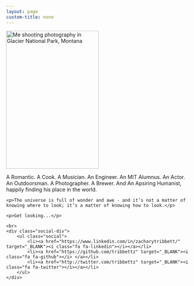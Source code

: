 ```yaml
---
layout: page
custom-title: none
---
```


<img src="{{ site.url }}{{ site.page_img_path }}/me_about.png" class="img-circle rounded mx-auto d-block border" height="375" width="251" alt="Me shooting photography in Glacier National Park, Montana">

<br>

<div class="text-center">
    <p>A Romantic. A Cook. A Musician. An Engineer. An MIT Alumnus. An Actor. An Outdoorsman. A Photographer. A Brewer. And An Apsiring Humanist, happily finding his place in the world.</p>
    
    <p>The universe is full of wonder and awe - and it’s not a matter of knowing where to look; it’s a matter of knowing how to look.</p>
    
    <p>Get looking...</p>
    
    <br>
    <div class="social-div">
        <ul class="social">
            <li><a href="https://www.linkedin.com/in/zacharytribbett/" target="_BLANK"><i class="fa fa-linkedin"></i></a></li>
            <li><a href="https://github.com/tribbettz" target="_BLANK"><i class="fa fa-github"></i> </a></li>
            <li><a href="http://twitter.com/tribbettz" target="_BLANK"><i class="fa fa-twitter"></i></a></li>
        </ul>
    </div>
</div>
